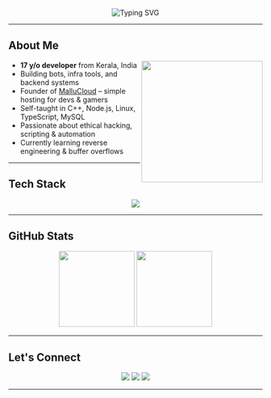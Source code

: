 <div align="center">
  <img src="https://readme-typing-svg.demolab.com?font=Fira+Code&weight=500&size=22&duration=3000&pause=1000&color=00FF9F&center=true&vCenter=true&multiline=true&width=600&height=80&lines=Hey%2C+I'm+Naju+%F0%9F%91%8B;Backend+Dev+%7C+Ethical+Hacker+in+Training;" alt="Typing SVG" />
</div>

---

## About Me

<img align="right" src="https://media.giphy.com/media/qgQUggAC3Pfv687qPC/giphy.gif" width="240" />

-  **17 y/o developer** from Kerala, India  
-  Building bots, infra tools, and backend systems  
-  Founder of [MalluCloud](https://mallucloud.in) – simple hosting for devs & gamers  
-  Self-taught in C++, Node.js, Linux, TypeScript, MySQL  
-  Passionate about ethical hacking, scripting & automation  
-  Currently learning reverse engineering & buffer overflows

---

##  Tech Stack

<p align="center">
  <img src="https://skillicons.dev/icons?i=cpp,nodejs,ts,java,py,bash,mysql,linux,docker,git,html,tailwind,vscode,php,git,androidstudio,cmake,kali,ubuntu,react,sublime,html,css,javascript,yarn" />
</p>

---


## GitHub Stats

<p align="center">
  <img src="https://github-readme-stats.vercel.app/api?username=najuaircrack&show_icons=true&theme=tokyonight&count_private=true" height="150" />
  <img src="https://github-readme-stats.vercel.app/api/top-langs/?username=najuaircrack&layout=compact&theme=tokyonight" height="150" />
</p>

---

##  Let's Connect

<p align="center">
  <a href="https://mallucloud.in"><img src="https://img.shields.io/badge/🌐 Website-121212?style=for-the-badge&logo=firefox&logoColor=white"></a>
  <a href="mailto:kcnajwan7@gmail.com"><img src="https://img.shields.io/badge/📧 Email-D14836?style=for-the-badge&logo=gmail&logoColor=white"></a>
  <a href="https://discord.com/users/yourid"><img src="https://img.shields.io/badge/💬 Discord-najuaircrack-5865F2?style=for-the-badge&logo=discord&logoColor=white"></a>
</p>

---

